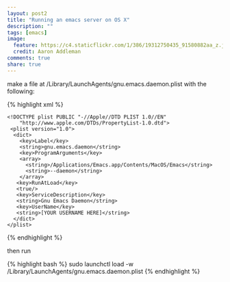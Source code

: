 ```yaml
---
layout: post2
title: "Running an emacs server on OS X"
description: ""
tags: [emacs]
image:
  feature: https://c4.staticflickr.com/1/386/19312750435_91580882aa_z.jpg
  credit: Aaron Addleman
comments: true
share: true
---
```

make a file at /Library/LaunchAgents/gnu.emacs.daemon.plist with the following:

{% highlight xml %}
 <?xml version="1.0" encoding="UTF-8"?>
    <!DOCTYPE plist PUBLIC "-//Apple//DTD PLIST 1.0//EN" 
        "http://www.apple.com/DTDs/PropertyList-1.0.dtd"> 
     <plist version="1.0">
      <dict> 
        <key>Label</key>
        <string>gnu.emacs.daemon</string>
        <key>ProgramArguments</key>
        <array>
          <string>/Applications/Emacs.app/Contents/MacOS/Emacs</string>
          <string>--daemon</string>
        </array>
       <key>RunAtLoad</key>
       <true/>
       <key>ServiceDescription</key>
       <string>Gnu Emacs Daemon</string>
       <key>UserName</key>
       <string>[YOUR USERNAME HERE]</string>
      </dict>
    </plist>
{% endhighlight %}

then run

{% highlight bash %}
    sudo launchctl load -w /Library/LaunchAgents/gnu.emacs.daemon.plist
{% endhighlight %}
